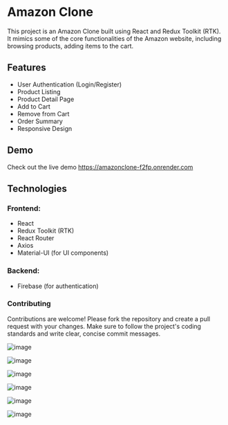 # Amazon Clone

This project is an Amazon Clone built using React and Redux Toolkit (RTK). It mimics some of the core functionalities of the Amazon website, including browsing products, adding items to the cart.

## Features

- User Authentication (Login/Register)
- Product Listing
- Product Detail Page
- Add to Cart
- Remove from Cart
- Order Summary
- Responsive Design

## Demo

Check out the live demo https://amazonclone-f2fp.onrender.com

## Technologies
### Frontend:

- React
- Redux Toolkit (RTK)
- React Router
- Axios
- Material-UI (for UI components)
### Backend:

- Firebase (for authentication)
### Contributing
Contributions are welcome! Please fork the repository and create a pull request with your changes. Make sure to follow the project's coding standards and write clear, concise commit messages.

![image](https://github.com/user-attachments/assets/d6ba15fe-472c-4713-aa75-e8ef78367f63)

![image](https://github.com/user-attachments/assets/5f7e2d7c-a64b-44b4-bd3e-558601927ec2)

![image](https://github.com/user-attachments/assets/9570a224-2577-4052-b8d4-b43c4d208a71)

![image](https://github.com/user-attachments/assets/84987b69-e5c2-400e-9a48-15897cbf56e2)

![image](https://github.com/user-attachments/assets/23c62a6e-4b67-4fd7-9fe9-07e4751ad5bc)

![image](https://github.com/user-attachments/assets/a68b033d-cb2c-48b0-afb6-23c444268e45)



